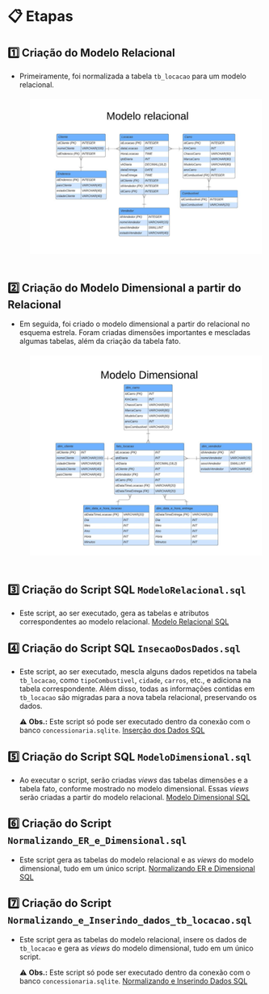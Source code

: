 # 📋 Etapas

## 1️⃣ Criação do Modelo Relacional
- Primeiramente, foi normalizada a tabela `tb_locacao` para um modelo relacional.
  <div style="text-align: center; padding: 10px;">
    <img src="ETAPA-I/modeloRelacional.jpeg" alt="Modelo Relacional" width="500" style="padding: 10px;">
  </div>

## 2️⃣ Criação do Modelo Dimensional a partir do Relacional
- Em seguida, foi criado o modelo dimensional a partir do relacional no esquema estrela. Foram criadas dimensões importantes e mescladas algumas tabelas, além da criação da tabela fato.
  <div style="text-align: center; padding: 10px;">
    <img src="ETAPA-I/modeloDimensional.jpeg" alt="Modelo Dimensional" width="500" style="padding: 10px;">
  </div>
  
## 3️⃣ Criação do Script SQL `ModeloRelacional.sql`
- Este script, ao ser executado, gera as tabelas e atributos correspondentes ao modelo relacional.
  [Modelo Relacional SQL](ETAPA-II/ModeloRelacional.sql)

## 4️⃣ Criação do Script SQL `InsecaoDosDados.sql`
- Este script, ao ser executado, mescla alguns dados repetidos na tabela `tb_locacao`, como `tipoCombustivel`, `cidade`, `carros`, etc., e adiciona na tabela correspondente. Além disso, todas as informações contidas em `tb_locacao` são migradas para a nova tabela relacional, preservando os dados.
  
  ⚠️ **Obs.:** Este script só pode ser executado dentro da conexão com o banco `concessionaria.sqlite`.
  [Inserção dos Dados SQL](ETAPA-II/InsecaoDosDados.sql)

## 5️⃣ Criação do Script SQL `ModeloDimensional.sql`
- Ao executar o script, serão criadas *views* das tabelas dimensões e a tabela fato, conforme mostrado no modelo dimensional. Essas *views* serão criadas a partir do modelo relacional.
  [Modelo Dimensional SQL](ETAPA-III/ModeloDimensional.sql)

## 6️⃣ Criação do Script `Normalizando_ER_e_Dimensional.sql`
- Este script gera as tabelas do modelo relacional e as *views* do modelo dimensional, tudo em um único script.
  [Normalizando ER e Dimensional SQL](ETAPA-III/Normalizando_ER_e_Dimencional.sql)

## 7️⃣ Criação do Script `Normalizando_e_Inserindo_dados_tb_locacao.sql`
- Este script gera as tabelas do modelo relacional, insere os dados de `tb_locacao` e gera as *views* do modelo dimensional, tudo em um único script.
  
  ⚠️ **Obs.:** Este script só pode ser executado dentro da conexão com o banco `concessionaria.sqlite`.
  [Normalizando e Inserindo Dados SQL](ETAPA-III/Normalizando_e_Inserindo_dados_tb_locacao.sql)
